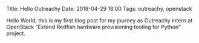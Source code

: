 Title: Hello Outreachy
Date: 2018-04-29 18:00
Tags: outreachy, openstack

Hello World, this is my first blog post for my journey as Outreachy intern at OpenStack "Extend Redfish hardware provisioning tooling for Python" project.
